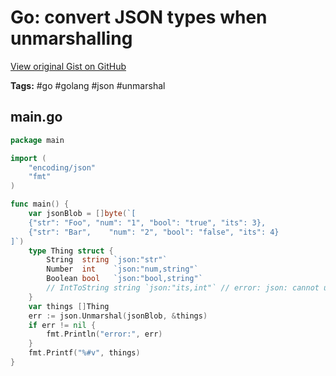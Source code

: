 # Go: convert JSON types when unmarshalling 

[View original Gist on GitHub](https://gist.github.com/Integralist/ff0a0152fdb0cad90e392c19645bb5ac)

**Tags:** #go #golang #json #unmarshal

## main.go

```go
package main

import (
	"encoding/json"
	"fmt"
)

func main() {
	var jsonBlob = []byte(`[
	{"str": "Foo", "num": "1", "bool": "true", "its": 3},
	{"str": "Bar",    "num": "2", "bool": "false", "its": 4}
]`)
	type Thing struct {
		String  string `json:"str"`
		Number  int    `json:"num,string"`
		Boolean bool   `json:"bool,string"`
		// IntToString string `json:"its,int"` // error: json: cannot unmarshal number into Go struct field Thing.its of type string 
	}
	var things []Thing
	err := json.Unmarshal(jsonBlob, &things)
	if err != nil {
		fmt.Println("error:", err)
	}
	fmt.Printf("%#v", things)
}

```

